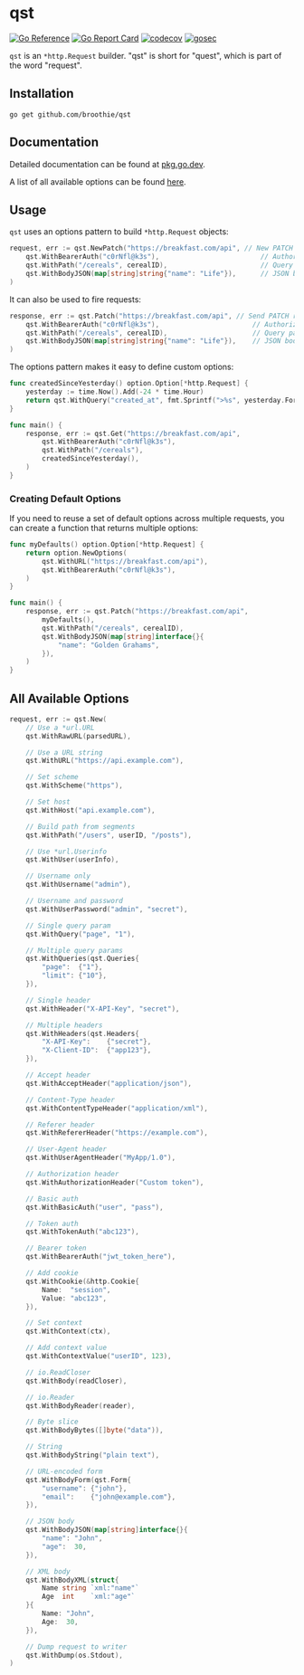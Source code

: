 # qst

[![Go Reference](https://pkg.go.dev/badge/github.com/broothie/qst.svg)](https://pkg.go.dev/github.com/broothie/qst)
[![Go Report Card](https://goreportcard.com/badge/github.com/broothie/qst)](https://goreportcard.com/report/github.com/broothie/qst)
[![codecov](https://codecov.io/gh/broothie/qst/branch/main/graph/badge.svg?token=CVMUN8Y9FV)](https://codecov.io/gh/broothie/qst)
[![gosec](https://github.com/broothie/qst/actions/workflows/gosec.yml/badge.svg)](https://github.com/broothie/qst/actions/workflows/gosec.yml)

`qst` is an `*http.Request` builder. "qst" is short for "quest", which is part of the word "request".

## Installation

```shell script
go get github.com/broothie/qst
```

## Documentation

Detailed documentation can be found at [pkg.go.dev](https://pkg.go.dev/github.com/broothie/qst).

A list of all available options can be found [here](https://pkg.go.dev/github.com/broothie/qst#Option).

## Usage

`qst` uses an options pattern to build `*http.Request` objects:

```go
request, err := qst.NewPatch("https://breakfast.com/api", // New PATCH request
    qst.WithBearerAuth("c0rNfl@k3s"),                         // Authorization header
    qst.WithPath("/cereals", cerealID),                       // Query param
    qst.WithBodyJSON(map[string]string{"name": "Life"}),      // JSON body
)
```

It can also be used to fire requests:

```go
response, err := qst.Patch("https://breakfast.com/api", // Send PATCH request
    qst.WithBearerAuth("c0rNfl@k3s"),                       // Authorization header
    qst.WithPath("/cereals", cerealID),                     // Query param
    qst.WithBodyJSON(map[string]string{"name": "Life"}),    // JSON body
)
```

The options pattern makes it easy to define custom options:

```go
func createdSinceYesterday() option.Option[*http.Request] {
    yesterday := time.Now().Add(-24 * time.Hour)
    return qst.WithQuery("created_at", fmt.Sprintf(">%s", yesterday.Format(time.RFC3339)))
}

func main() {
    response, err := qst.Get("https://breakfast.com/api",
        qst.WithBearerAuth("c0rNfl@k3s"),
        qst.WithPath("/cereals"),
        createdSinceYesterday(),
    )
}
```

### Creating Default Options

If you need to reuse a set of default options across multiple requests, you can create a function that returns multiple options:

```go
func myDefaults() option.Option[*http.Request] {
    return option.NewOptions(
        qst.WithURL("https://breakfast.com/api"),
        qst.WithBearerAuth("c0rNfl@k3s"),
    )
}

func main() {
    response, err := qst.Patch("https://breakfast.com/api",
        myDefaults(),
        qst.WithPath("/cereals", cerealID),
        qst.WithBodyJSON(map[string]interface{}{
            "name": "Golden Grahams",
        }),
    )
}
```

## All Available Options

```go
request, err := qst.New(
    // Use a *url.URL
    qst.WithRawURL(parsedURL),

    // Use a URL string
    qst.WithURL("https://api.example.com"),

    // Set scheme
    qst.WithScheme("https"),

    // Set host
    qst.WithHost("api.example.com"),

    // Build path from segments
    qst.WithPath("/users", userID, "/posts"),

    // Use *url.Userinfo
    qst.WithUser(userInfo),

    // Username only
    qst.WithUsername("admin"),

    // Username and password
    qst.WithUserPassword("admin", "secret"),

    // Single query param
    qst.WithQuery("page", "1"),

    // Multiple query params
    qst.WithQueries(qst.Queries{
        "page":  {"1"},
        "limit": {"10"},
    }),

    // Single header
    qst.WithHeader("X-API-Key", "secret"),

    // Multiple headers
    qst.WithHeaders(qst.Headers{
        "X-API-Key":    {"secret"},
        "X-Client-ID":  {"app123"},
    }),

    // Accept header
    qst.WithAcceptHeader("application/json"),

    // Content-Type header
    qst.WithContentTypeHeader("application/xml"),

    // Referer header
    qst.WithRefererHeader("https://example.com"),

    // User-Agent header
    qst.WithUserAgentHeader("MyApp/1.0"),

    // Authorization header
    qst.WithAuthorizationHeader("Custom token"),

    // Basic auth
    qst.WithBasicAuth("user", "pass"),

    // Token auth
    qst.WithTokenAuth("abc123"),

    // Bearer token
    qst.WithBearerAuth("jwt_token_here"),

    // Add cookie
    qst.WithCookie(&http.Cookie{
        Name:  "session",
        Value: "abc123",
    }),

    // Set context
    qst.WithContext(ctx),

    // Add context value
    qst.WithContextValue("userID", 123),

    // io.ReadCloser
    qst.WithBody(readCloser),

    // io.Reader
    qst.WithBodyReader(reader),

    // Byte slice
    qst.WithBodyBytes([]byte("data")),

    // String
    qst.WithBodyString("plain text"),

    // URL-encoded form
    qst.WithBodyForm(qst.Form{
        "username": {"john"},
        "email":    {"john@example.com"},
    }),

    // JSON body
    qst.WithBodyJSON(map[string]interface{}{
        "name": "John",
        "age":  30,
    }),

    // XML body
    qst.WithBodyXML(struct{
        Name string `xml:"name"`
        Age  int    `xml:"age"`
    }{
        Name: "John",
        Age:  30,
    }),

    // Dump request to writer
    qst.WithDump(os.Stdout),
)
```
